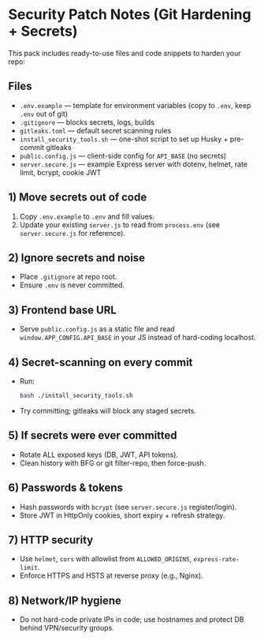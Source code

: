 # Security Patch Notes (Git Hardening + Secrets)

This pack includes ready-to-use files and code snippets to harden your repo:

## Files

- `.env.example` — template for environment variables (copy to `.env`, keep `.env` out of git)
- `.gitignore` — blocks secrets, logs, builds
- `gitleaks.toml` — default secret scanning rules
- `install_security_tools.sh` — one-shot script to set up Husky + pre-commit gitleaks
- `public.config.js` — client-side config for `API_BASE` (no secrets)
- `server.secure.js` — example Express server with dotenv, helmet, rate limit, bcrypt, cookie JWT

## 1) Move secrets out of code

1. Copy `.env.example` to `.env` and fill values.
2. Update your existing `server.js` to read from `process.env` (see `server.secure.js` for reference).

## 2) Ignore secrets and noise

- Place `.gitignore` at repo root.
- Ensure `.env` is never committed.

## 3) Frontend base URL

- Serve `public.config.js` as a static file and read `window.APP_CONFIG.API_BASE` in your JS instead of hard-coding localhost.

## 4) Secret-scanning on every commit

- Run:
  ```bash
  bash ./install_security_tools.sh
  ```
- Try committing; gitleaks will block any staged secrets.

## 5) If secrets were ever committed

- Rotate ALL exposed keys (DB, JWT, API tokens).
- Clean history with BFG or git filter-repo, then force-push.

## 6) Passwords & tokens

- Hash passwords with `bcrypt` (see `server.secure.js` register/login).
- Store JWT in HttpOnly cookies, short expiry + refresh strategy.

## 7) HTTP security

- Use `helmet`, `cors` with allowlist from `ALLOWED_ORIGINS`, `express-rate-limit`.
- Enforce HTTPS and HSTS at reverse proxy (e.g., Nginx).

## 8) Network/IP hygiene

- Do not hard-code private IPs in code; use hostnames and protect DB behind VPN/security groups.
